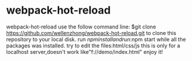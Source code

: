 # webpack-hot-reload
webpack-hot-reload
use the follow command line:
$git clone https://github.com/wellenzhong/webpack-hot-reload.git
to clone this repository to your local disk.
run $npm install
and run:$npm start
while all the packages was installed.
try to edit the files:html/css/js
this is only for a localhost server,doesn't work like"f://demo/index.html"
enjoy it!
